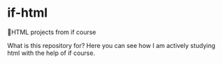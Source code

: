 # if-html
:pencil:HTML projects from if course

What is this repository for? Here you can see how I am actively studying html with the help of if course.
